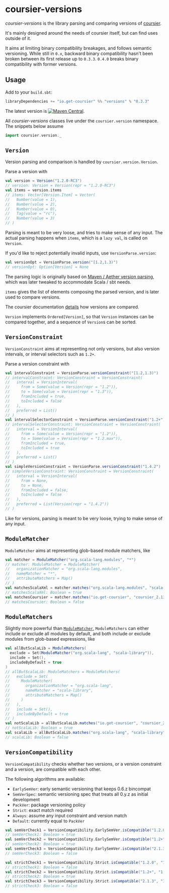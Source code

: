 # coursier-versions

*coursier-versions* is the library parsing and comparing versions of
[coursier](https://get-coursier.io).

It's mainly designed around the needs of coursier itself, but can find uses outside of it.

It aims at limiting binary compatibility breakages, and follows semantic versioning.
While still in `0.x`, backward binary compatibility hasn't been broken between its first release
up to `0.3.3`. `0.4.0` breaks binary compatibility with former versions.

## Usage

Add to your `build.sbt`:
```scala
libraryDependencies += "io.get-coursier" %% "versions" % "0.3.3"
```

The latest version is
[![Maven Central](https://img.shields.io/maven-central/v/io.get-coursier/versions_2.13.svg)](https://maven-badges.herokuapp.com/maven-central/io.get-coursier/versions_2.13).

All *coursier-versions* classes live under the `coursier.version` namespace. The snippets below
assume
```scala
import coursier.version._
```

## `Version`

Version parsing and comparison is handled by `coursier.version.Version`.

Parse a version with
```scala
val version = Version("1.2.0-RC3")
// version: Version = Version(repr = "1.2.0-RC3")
val items = version.items
// items: Vector[Version.Item] = Vector(
//   Number(value = 1),
//   Number(value = 2),
//   Number(value = 0),
//   Tag(value = "rc"),
//   Number(value = 3)
// )
```

Parsing is meant to be very loose, and tries to make sense of any input. The actual
parsing happens when `items`, which is a `lazy val`, is called on `Version`.

If you'd like to reject potentially invalid inputs, use `VersionParse.version`:
```scala
val versionOpt = VersionParse.version("[1.2,1.3)")
// versionOpt: Option[Version] = None
```


The parsing logic is originally based on [Maven / Aether version parsing](https://github.com/apache/maven-resolver/blob/3b8a7ec07799d894d5ffde523ec9a8062956805a/aether-util/src/main/java/org/eclipse/aether/util/version/GenericVersion.java), which was later tweaked to accommodate Scala / sbt needs.

`items` gives the list of elements composing the parsed version, and is later used to compare versions.

The coursier documentation [details](https://get-coursier.io/docs/other-version-handling.html#ordering)
how versions are compared.

`Version` implements `Ordered[Version]`, so that `Version` instances can be compared together,
and a sequence of `Version`s can be sorted.

## `VersionConstraint`

`VersionConstraint` aims at representing not only versions, but also version intervals, or
interval selectors such as `1.2+`.

Parse a version constraint with
```scala
val intervalConstraint = VersionParse.versionConstraint("[1.2,1.3)")
// intervalConstraint: VersionConstraint = VersionConstraint(
//   interval = VersionInterval(
//     from = Some(value = Version(repr = "1.2")),
//     to = Some(value = Version(repr = "1.3")),
//     fromIncluded = true,
//     toIncluded = false
//   ),
//   preferred = List()
// )
val intervalSelectorConstraint = VersionParse.versionConstraint("1.2+")
// intervalSelectorConstraint: VersionConstraint = VersionConstraint(
//   interval = VersionInterval(
//     from = Some(value = Version(repr = "1.2")),
//     to = Some(value = Version(repr = "1.2.max")),
//     fromIncluded = true,
//     toIncluded = true
//   ),
//   preferred = List()
// )
val simpleVersionConstraint = VersionParse.versionConstraint("1.4.2")
// simpleVersionConstraint: VersionConstraint = VersionConstraint(
//   interval = VersionInterval(
//     from = None,
//     to = None,
//     fromIncluded = false,
//     toIncluded = false
//   ),
//   preferred = List(Version(repr = "1.4.2"))
// )
```


Like for versions, parsing is meant to be very loose, trying to make sense of any input.

## `ModuleMatcher`

`ModuleMatcher` aims at representing glob-based module matchers, like
```scala
val matcher = ModuleMatcher("org.scala-lang.modules", "*")
// matcher: ModuleMatcher = ModuleMatcher(
//   organizationMatcher = "org.scala-lang.modules",
//   nameMatcher = "*",
//   attributeMatchers = Map()
// )
val matchesScalaXml = matcher.matches("org.scala-lang.modules", "scala-xml_2.13")
// matchesScalaXml: Boolean = true
val matchesCoursier = matcher.matches("io.get-coursier", "coursier_2.13")
// matchesCoursier: Boolean = false
```


## `ModuleMatchers`

Slightly more powerful than [`ModuleMatcher`](#modulematcher), `ModuleMatchers` can
either include or exclude all modules by default, and both include or exclude modules
from glob-based expressions, like
```scala
val allButScalaLib = ModuleMatchers(
  exclude = Set(ModuleMatcher("org.scala-lang", "scala-library")),
  include = Set(),
  includeByDefault = true
)
// allButScalaLib: ModuleMatchers = ModuleMatchers(
//   exclude = Set(
//     ModuleMatcher(
//       organizationMatcher = "org.scala-lang",
//       nameMatcher = "scala-library",
//       attributeMatchers = Map()
//     )
//   ),
//   include = Set(),
//   includeByDefault = true
// )
val notScalaLib = allButScalaLib.matches("io.get-coursier", "coursier_2.13")
// notScalaLib: Boolean = true
val scalaLib = allButScalaLib.matches("org.scala-lang", "scala-library")
// scalaLib: Boolean = false
```


## `VersionCompatibility`

`VersionCompatibility` checks whether two versions, or a version constraint and a version,
are compatible with each other.

The following algorithms are available:
- `EarlySemVer`: early semantic versioning that keeps 0.6.z bincompat
- `SemVerSpec`: semantic versioning spec that treats all 0.y.z as initial development
- `PackVer`: package versioning policy
- `Strict`: exact match required
- `Always`: assume any input constraint and version match
- `Default`: currently equal to `PackVer`

```scala
val semVerCheck1 = VersionCompatibility.EarlySemVer.isCompatible("1.2.0", "1.2.4")
// semVerCheck1: Boolean = true
val semVerCheck2 = VersionCompatibility.EarlySemVer.isCompatible("1.2+", "1.2.4")
// semVerCheck2: Boolean = true
val semVerCheck3 = VersionCompatibility.EarlySemVer.isCompatible("2.1.3", "1.2.4")
// semVerCheck3: Boolean = false
```


```scala
val strictCheck1 = VersionCompatibility.Strict.isCompatible("1.2.0", "1.2.4")
// strictCheck1: Boolean = false
val strictCheck2 = VersionCompatibility.Strict.isCompatible("1.2+", "1.2.4")
// strictCheck2: Boolean = true
val strictCheck3 = VersionCompatibility.Strict.isCompatible("2.1.3", "1.2.4")
// strictCheck3: Boolean = false
```

